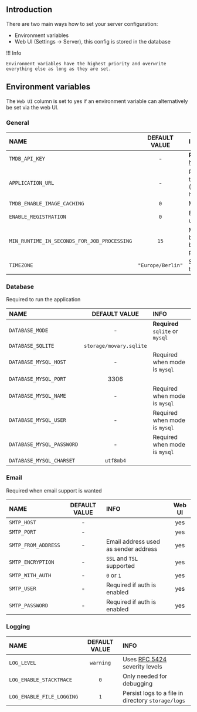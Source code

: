 ## Introduction

There are two main ways how to set your server configuration:

- Environment variables
- Web UI (Settings -> Server), this config is stored in the database

!!! Info

    Environment variables have the highest priority and overwrite everything else as long as they are set.

## Environment variables

The `Web UI` column is set to yes if an environment variable can alternatively be set via the web UI.

### General

| NAME                                        |   DEFAULT VALUE   | INFO                                                                    | Web UI |
|:--------------------------------------------|:-----------------:|:------------------------------------------------------------------------|:------:|
| `TMDB_API_KEY`                              |         -         | **Required** (get key [here](https://www.themoviedb.org/settings/api))  |  yes   |
| `APPLICATION_URL`                           |         -         | Public base url of the application (e.g. `htttp://localhost`)           |  yes   |
| `TMDB_ENABLE_IMAGE_CACHING`                 |        `0`        | More info [here](features/tmdb-data.md#image-cache)                     |        |
| `ENABLE_REGISTRATION`                       |        `0`        | Enables public user registration                                        |        |
| `MIN_RUNTIME_IN_SECONDS_FOR_JOB_PROCESSING` |       `15`        | Minimum time between background jobs processing                         |        |
| `TIMEZONE`                                  | `"Europe/Berlin"` | Supported timezones [here](https://www.php.net/manual/en/timezones.php) |        |

### Database

Required to run the application

| NAME                      |      DEFAULT VALUE      | INFO                             |
|:--------------------------|:-----------------------:|:---------------------------------|
| `DATABASE_MODE`           |            -            | **Required** `sqlite` or `mysql` |
| `DATABASE_SQLITE`         | `storage/movary.sqlite` |                                  |
| `DATABASE_MYSQL_HOST`     |            -            | Required when mode is `mysql`    |
| `DATABASE_MYSQL_PORT`     |          3306           |                                  |
| `DATABASE_MYSQL_NAME`     |            -            | Required when mode is `mysql`    |
| `DATABASE_MYSQL_USER`     |            -            | Required when mode is `mysql`    |
| `DATABASE_MYSQL_PASSWORD` |            -            | Required when mode is `mysql`    |
| `DATABASE_MYSQL_CHARSET`  |        `utf8mb4`        |                                  |

### Email

Required when email support is wanted

| NAME                | DEFAULT VALUE | INFO                                 | Web UI |
|:--------------------|:-------------:|:-------------------------------------|:------:|
| `SMTP_HOST`         |       -       |                                      |  yes   |
| `SMTP_PORT`         |       -       |                                      |  yes   |
| `SMTP_FROM_ADDRESS` |       -       | Email address used as sender address |  yes   |
| `SMTP_ENCRYPTION`   |       -       | `SSL` and `TSL` supported            |  yes   |
| `SMTP_WITH_AUTH`    |       -       | `0` or `1`                           |  yes   |
| `SMTP_USER`         |       -       | Required if auth is enabled          |  yes   |
| `SMTP_PASSWORD`     |       -       | Required if auth is enabled          |  yes   |

### Logging

| NAME                      | DEFAULT VALUE | INFO                                                                           |
|:--------------------------|:-------------:|:-------------------------------------------------------------------------------|
| `LOG_LEVEL`               |   `warning`   | Uses [RFC 5424](https://datatracker.ietf.org/doc/html/rfc5424) severity levels |
| `LOG_ENABLE_STACKTRACE`   |      `0`      | Only needed for debugging                                                      |
| `LOG_ENABLE_FILE_LOGGING` |      `1`      | Persist logs to a file in directory `storage/logs`                             |
